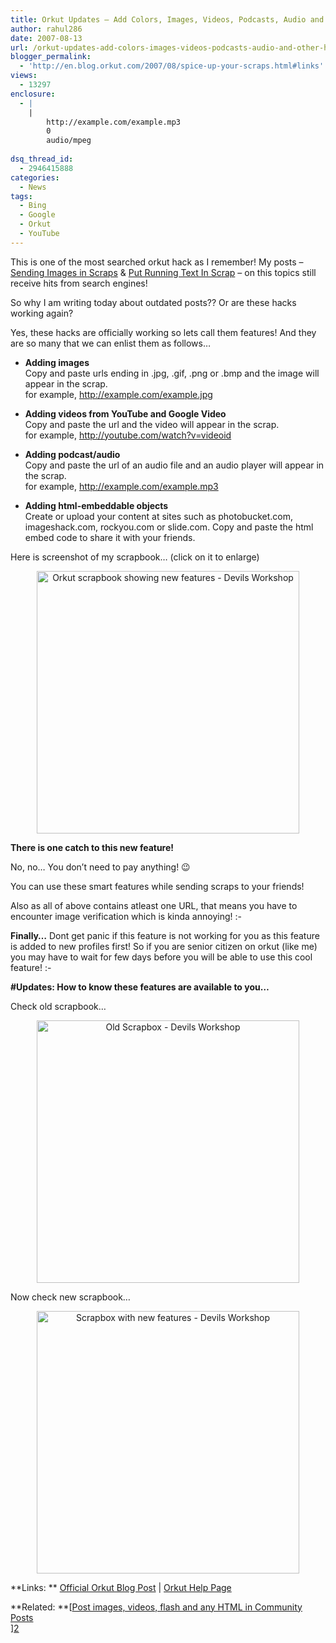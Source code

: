 ```yaml
---
title: Orkut Updates – Add Colors, Images, Videos, Podcasts, Audio and other HTML formatting in scraps!
author: rahul286
date: 2007-08-13
url: /orkut-updates-add-colors-images-videos-podcasts-audio-and-other-html-formatting-in-scraps/
blogger_permalink:
  - 'http://en.blog.orkut.com/2007/08/spice-up-your-scraps.html#links'
views:
  - 13297
enclosure:
  - |
    |
        http://example.com/example.mp3
        0
        audio/mpeg
        
dsq_thread_id:
  - 2946415888
categories:
  - News
tags:
  - Bing
  - Google
  - Orkut
  - YouTube
---
```

This is one of the most searched orkut hack as I remember! My posts &#8211; <a href="http://devilsworkshop.org/2006/08/14/orkut-sending-images-in-scraps/" target="_blank">Sending Images in Scraps</a> & <a href="http://devilsworkshop.org/2006/08/14/orkut-put-running-text-in-scrap/" target="_blank">Put Running Text In Scrap</a> &#8211; on this topics still receive hits from search engines!

So why I am writing today about outdated posts?? Or are these hacks working again?

Yes, these hacks are officially working so lets call them features! And they are so many that we can enlist them as follows&#8230;

  * **Adding images**  
    Copy and paste urls ending in .jpg, .gif, .png or .bmp and the image will appear in the scrap.  
    for example, http://example.com/example.jpg

  * **Adding videos from YouTube and Google Video**  
    Copy and paste the url and the video will appear in the scrap.  
    for example, http://youtube.com/watch?v=videoid

  * **Adding podcast/audio**  
    Copy and paste the url of an audio file and an audio player will appear in the scrap.  
    for example, http://example.com/example.mp3

  * **Adding html-embeddable objects**  
    Create or upload your content at sites such as photobucket.com, imageshack.com, rockyou.com or slide.com. Copy and paste the html embed code to share it with your friends.

Here is screenshot of my scrapbook&#8230; (click on it to enlarge)

<a title="Orkut Scrapbook - New features -Devils Workshop" href="http://cdn.devilsworkshop.org/files/2007/08/orkut-scrapbook-new-features-devils-workshop.bmp" target="_blank"></a>

<div style="text-align: center">
  <a title="Orkut scrapbook showing new features - Devils Workshop" href="http://cdn.devilsworkshop.org/files/2007/08/orkut-scrapbook-new-features-devils-workshop.JPG" target="_blank"><img class="wp-image-53181" src="http://cdn.devilsworkshop.org/files/2007/08/orkut-scrapbook-new-features-devils-workshop.JPG" border="0" alt="Orkut scrapbook showing new features - Devils Workshop" width="420" /></a>
</div>

**There is one catch to this new feature!**

No, no&#8230; You don&#8217;t need to pay anything! 😉

You can use these smart features while sending scraps to your friends!

Also as all of above contains atleast one URL, that means you have to encounter image verification which is kinda annoying! <img src="http://devilsworkshop.org/wp-includes/images/smilies/frownie.png" alt=":-(" class="wp-smiley" style="height: 1em; max-height: 1em;" />

**Finally&#8230;** Dont get panic if this feature is not working for you as this feature is added to new profiles first! So if you are senior citizen on orkut (like me) you may have to wait for few days before you will be able to use this cool feature! <img src="http://devilsworkshop.org/wp-includes/images/smilies/simple-smile.png" alt=":-)" class="wp-smiley" style="height: 1em; max-height: 1em;" />

**#Updates: How to know these features are available to you&#8230;**

Check old scrapbook&#8230;

<a title="Old Scrapbox - Devils Workshop" href="http://cdn.devilsworkshop.org/files/2007/08/old-scrapbox-devils-workshop.JPG" target="_blank"></a>

<div style="text-align: center">
  <a title="Old Scrapbox - Devils Workshop" href="http://cdn.devilsworkshop.org/files/2007/08/old-scrapbox-devils-workshop.JPG" target="_blank"><img src="http://cdn.devilsworkshop.org/files/2007/08/old-scrapbox-devils-workshop.JPG" border="0" alt="Old Scrapbox - Devils Workshop" width="420" /></a>
</div>

Now check new scrapbook&#8230;

<a title="Scrapbox with new features - Devils Workshop" href="http://cdn.devilsworkshop.org/files/2007/08/scrapbox-with-new-features-devils-workshop.JPG" target="_blank"></a>

<div style="text-align: center">
  <a title="Scrapbox with new features - Devils Workshop" href="http://cdn.devilsworkshop.org/files/2007/08/scrapbox-with-new-features-devils-workshop.JPG" target="_blank"><img src="http://cdn.devilsworkshop.org/files/2007/08/scrapbox-with-new-features-devils-workshop.JPG" border="0" alt="Scrapbox with new features - Devils Workshop" width="420" /></a>
</div>

**Links: ** <a href="http://en.blog.orkut.com/2007/08/spice-up-your-scraps.html" onclick="_gaq.push(['_trackEvent', 'outbound-article', 'http://en.blog.orkut.com/2007/08/spice-up-your-scraps.html', 'Official Orkut Blog Post']);" target="_blank">Official Orkut Blog Post</a> | <a href="http://help.orkut.com/bin/answer.py?answer=66305" onclick="_gaq.push(['_trackEvent', 'outbound-article', 'http://help.orkut.com/bin/answer.py?answer=66305', 'Orkut Help Page']);" target="_blank">Orkut Help Page</a>

**Related: **[[Post images, videos, flash and any HTML in Community Posts][1]  
][2]

 [1]: http://devilsworkshop.org/2008/04/15/post-images-videos-and-other-html-in-orkut-communities/
 [2]: http://devilsworkshop.org/2007/08/13/orkut-updates-add-colors-images-videos-podcasts-audio-and-other-html-formatting-in-scraps/
